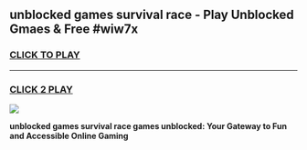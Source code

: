 
## unblocked games survival race - Play Unblocked Gmaes & Free #wiw7x
<h3>
<a href="https://news.freeplayer.one?title=unblocked_games_survival_race&ref=03M">CLICK TO PLAY</a></h3>
<hr>

<h3>
<a href="https://news.freeplayer.one?title=unblocked_games_survival_race&ref=03M">CLICK 2 PLAY</a>
  
</h3>

<a href="https://news.freeplayer.one?title=unblocked_games_survival_race&ref=03M"><img src="https://clearcache.store/games.png"></a>


**unblocked games survival race games unblocked: Your Gateway to Fun and Accessible Online Gaming**
